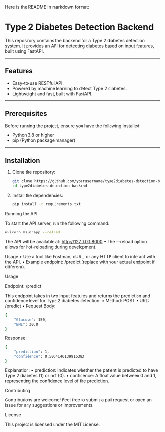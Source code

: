 Here is the README in markdown format:

# Type 2 Diabetes Detection Backend

This repository contains the backend for a Type 2 diabetes detection system. It provides an API for detecting diabetes based on input features, built using FastAPI.

---

## Features
- Easy-to-use RESTful API.
- Powered by machine learning to detect Type 2 diabetes.
- Lightweight and fast, built with FastAPI.

---

## Prerequisites

Before running the project, ensure you have the following installed:
- Python 3.8 or higher
- pip (Python package manager)

---

## Installation

1. Clone the repository:
   ```bash
   git clone https://github.com/yourusername/type2diabetes-detection-backend.git
   cd type2diabetes-detection-backend

2.	Install the dependencies:
	```bash
	pip install -r requirements.txt

Running the API

To start the API server, run the following command:
```bash
uvicorn main:app --reload
```
The API will be available at: http://127.0.0.1:8000
	•	The --reload option allows for hot-reloading during development.

Usage
	•	Use a tool like Postman, cURL, or any HTTP client to interact with the API.
	•	Example endpoint: /predict (replace with your actual endpoint if different).



Usage

Endpoint: /predict

This endpoint takes in two input features and returns the prediction and confidence level for Type 2 diabetes detection.
	•	Method: POST
	•	URL: /predict
	•	Request Body:
```bash
{
    "Glucose": 150,
    "BMI": 30.0
}
```


Response:
```bash
{
    "prediction": 1,
    "confidence": 0.5034146139916383
}
```
Explanation:
	•	prediction: Indicates whether the patient is predicted to have Type 2 diabetes (1) or not (0).
	•	confidence: A float value between 0 and 1, representing the confidence level of the prediction.




Contributing

Contributions are welcome! Feel free to submit a pull request or open an issue for any suggestions or improvements.

License

This project is licensed under the MIT License.

